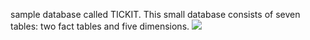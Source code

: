 sample database called TICKIT. This small database consists of seven tables: 
two fact tables and five dimensions. 
<img src="https://docs.aws.amazon.com/redshift/latest/dg/images/tickitdb.png">
